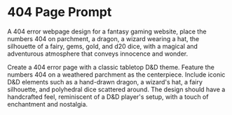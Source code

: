 # 404 Page Prompt

A 404 error webpage design for a fantasy gaming website, place the numbers 404 on parchment, a dragon, a wizard wearing a hat, the silhouette of a fairy, gems, gold, and d20 dice, with a magical and adventurous atmosphere that conveys innocence and wonder.

Create a 404 error page with a classic tabletop D&D theme. Feature the numbers 404 on a weathered parchment as the centerpiece. Include iconic D&D elements such as a hand-drawn dragon, a wizard's hat, a fairy silhouette, and polyhedral dice scattered around. The design should have a handcrafted feel, reminiscent of a D&D player's setup, with a touch of enchantment and nostalgia.